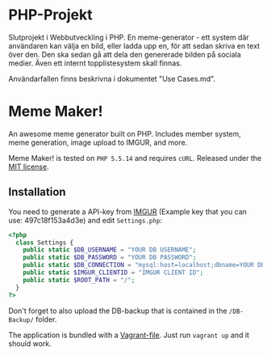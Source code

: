 PHP-Projekt
===========

Slutprojekt i Webbutveckling i PHP. En meme-generator - ett system där användaren kan välja en bild, eller ladda upp en, för att sedan skriva en text över den.
Den ska sedan gå att dela den genererade bilden på sociala medier. Även ett internt topplistesystem skall finnas.

Användarfallen finns beskrivna i dokumentet "Use Cases.md".


# Meme Maker!
An awesome meme generator built on PHP. Includes member system, meme generation, image upload to IMGUR, and more.

Meme Maker! is tested on `PHP 5.5.14` and requires `cURL`. Released under the [MIT license](LICENSE).

## Installation
You need to generate a API-key from [IMGUR](https://api.imgur.com) (Example key that you can use: 497c18f153a4d3e) and
edit `Settings.php`:

```php
<?php
  class Settings {
  	public static $DB_USERNAME = "YOUR DB USERNAME";
  	public static $DB_PASSWORD = "YOUR DB PASSWORD";
  	public static $DB_CONNECTION = "mysql:host=localhost;dbname=YOUR DB NAME";
  	public static $IMGUR_CLIENTID = "IMGUR CLIENT ID";
    public static $ROOT_PATH = "/";
  }
?>
```

Don't forget to also upload the DB-backup that is contained in the `/DB-Backup/` folder.

The application is bundled with a [Vagrant-file](https://www.vagrantup.com). Just run `vagrant up` and it should work.